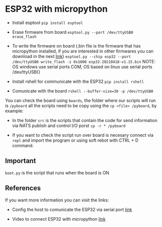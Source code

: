 # ESP32 with micropython

- Install esptool `pip install esptool`

- Erase firmware from board `esptool.py --port /dev/ttyUSB0 erase_flash`

- To write the firmware on board (.bin file is the firmware that has micropython installed, if you are interested in other firmwares you can download in the next [link](https://micropython.org/download/esp32/)) `esptool.py --chip esp32 --port /dev/ttyUSB0 write_flash -z 0x1000 esp32-20210418-v1.15.bin` NOTE: OS windows use serial ports COM, OS based on linux use serial ports /dev/ttyUSB{}

- Install rshell for communicate with the ESP32 `pip install rshell`

- Comunicate with the board `rshell --buffer-size=30 -p /dev/ttyUSB0`

You can check the board using `boards`, the folder where our scripts will run is `/pyboard`
all the scripts need to be copy using the `cp <file> /pyboard`, by example:

* In the folder `src` is the scripts that contain the code for send information via NATS publish and control I/O porst `cp -r * /pyboard`

* If you want to check the script run over board is necesary connect via `repl` and import the program or using soft rebot with CTRL + D command.

## Important
`boot.py` is the script that runs when the board is ON


## References

If you want more information you can visit the links:

* Config the host to comunicate the ESP32 via serial port [link](https://docs.micropython.org/en/latest/esp32/tutorial/intro.html#esp32-intro)

* Video to connect ESP32 with micropython [link](https://www.youtube.com/watch?v=w15-EQASP_Y)
